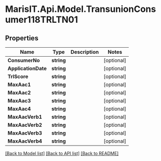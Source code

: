
# MarisIT.Api.Model.TransunionConsumer118TRLTN01

## Properties

Name | Type | Description | Notes
------------ | ------------- | ------------- | -------------
**ConsumerNo** | **string** |  | [optional] 
**ApplicationDate** | **string** |  | [optional] 
**TrlScore** | **string** |  | [optional] 
**MaxAac1** | **string** |  | [optional] 
**MaxAac2** | **string** |  | [optional] 
**MaxAac3** | **string** |  | [optional] 
**MaxAac4** | **string** |  | [optional] 
**MaxAacVerb1** | **string** |  | [optional] 
**MaxAacVerb2** | **string** |  | [optional] 
**MaxAacVerb3** | **string** |  | [optional] 
**MaxAacVerb4** | **string** |  | [optional] 

[[Back to Model list]](../README.md#documentation-for-models)
[[Back to API list]](../README.md#documentation-for-api-endpoints)
[[Back to README]](../README.md)

